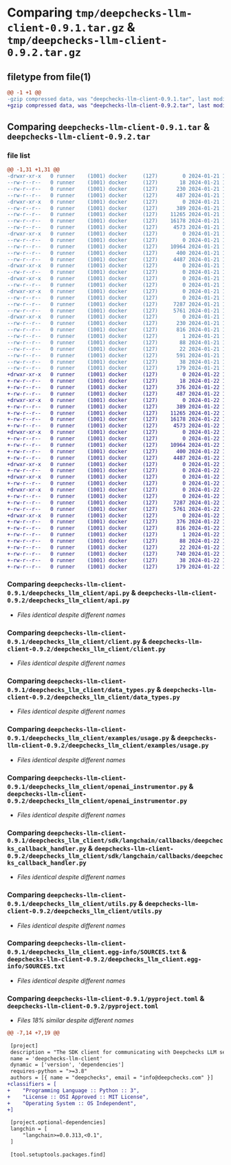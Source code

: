 # Comparing `tmp/deepchecks-llm-client-0.9.1.tar.gz` & `tmp/deepchecks-llm-client-0.9.2.tar.gz`

## filetype from file(1)

```diff
@@ -1 +1 @@
-gzip compressed data, was "deepchecks-llm-client-0.9.1.tar", last modified: Sun Jan 21 10:21:08 2024, max compression
+gzip compressed data, was "deepchecks-llm-client-0.9.2.tar", last modified: Mon Jan 22 13:34:29 2024, max compression
```

## Comparing `deepchecks-llm-client-0.9.1.tar` & `deepchecks-llm-client-0.9.2.tar`

### file list

```diff
@@ -1,31 +1,31 @@
-drwxr-xr-x   0 runner    (1001) docker     (127)        0 2024-01-21 10:21:08.835920 deepchecks-llm-client-0.9.1/
--rw-r--r--   0 runner    (1001) docker     (127)       18 2024-01-21 10:21:04.000000 deepchecks-llm-client-0.9.1/MANIFEST.in
--rw-r--r--   0 runner    (1001) docker     (127)      230 2024-01-21 10:21:08.835920 deepchecks-llm-client-0.9.1/PKG-INFO
--rw-r--r--   0 runner    (1001) docker     (127)      487 2024-01-21 10:21:04.000000 deepchecks-llm-client-0.9.1/README.md
-drwxr-xr-x   0 runner    (1001) docker     (127)        0 2024-01-21 10:21:08.831920 deepchecks-llm-client-0.9.1/deepchecks_llm_client/
--rw-r--r--   0 runner    (1001) docker     (127)      389 2024-01-21 10:21:04.000000 deepchecks-llm-client-0.9.1/deepchecks_llm_client/__init__.py
--rw-r--r--   0 runner    (1001) docker     (127)    11265 2024-01-21 10:21:04.000000 deepchecks-llm-client-0.9.1/deepchecks_llm_client/api.py
--rw-r--r--   0 runner    (1001) docker     (127)    16178 2024-01-21 10:21:04.000000 deepchecks-llm-client-0.9.1/deepchecks_llm_client/client.py
--rw-r--r--   0 runner    (1001) docker     (127)     4573 2024-01-21 10:21:04.000000 deepchecks-llm-client-0.9.1/deepchecks_llm_client/data_types.py
-drwxr-xr-x   0 runner    (1001) docker     (127)        0 2024-01-21 10:21:08.831920 deepchecks-llm-client-0.9.1/deepchecks_llm_client/examples/
--rw-r--r--   0 runner    (1001) docker     (127)        0 2024-01-21 10:21:04.000000 deepchecks-llm-client-0.9.1/deepchecks_llm_client/examples/__init__.py
--rw-r--r--   0 runner    (1001) docker     (127)    10964 2024-01-21 10:21:04.000000 deepchecks-llm-client-0.9.1/deepchecks_llm_client/examples/usage.py
--rw-r--r--   0 runner    (1001) docker     (127)      400 2024-01-21 10:21:04.000000 deepchecks-llm-client-0.9.1/deepchecks_llm_client/exceptions.py
--rw-r--r--   0 runner    (1001) docker     (127)     4487 2024-01-21 10:21:04.000000 deepchecks-llm-client-0.9.1/deepchecks_llm_client/openai_instrumentor.py
-drwxr-xr-x   0 runner    (1001) docker     (127)        0 2024-01-21 10:21:08.831920 deepchecks-llm-client-0.9.1/deepchecks_llm_client/sdk/
--rw-r--r--   0 runner    (1001) docker     (127)        0 2024-01-21 10:21:04.000000 deepchecks-llm-client-0.9.1/deepchecks_llm_client/sdk/__init__.py
-drwxr-xr-x   0 runner    (1001) docker     (127)        0 2024-01-21 10:21:08.831920 deepchecks-llm-client-0.9.1/deepchecks_llm_client/sdk/langchain/
--rw-r--r--   0 runner    (1001) docker     (127)        0 2024-01-21 10:21:04.000000 deepchecks-llm-client-0.9.1/deepchecks_llm_client/sdk/langchain/__init__.py
-drwxr-xr-x   0 runner    (1001) docker     (127)        0 2024-01-21 10:21:08.835920 deepchecks-llm-client-0.9.1/deepchecks_llm_client/sdk/langchain/callbacks/
--rw-r--r--   0 runner    (1001) docker     (127)        0 2024-01-21 10:21:04.000000 deepchecks-llm-client-0.9.1/deepchecks_llm_client/sdk/langchain/callbacks/__init__.py
--rw-r--r--   0 runner    (1001) docker     (127)     7287 2024-01-21 10:21:04.000000 deepchecks-llm-client-0.9.1/deepchecks_llm_client/sdk/langchain/callbacks/deepchecks_callback_handler.py
--rw-r--r--   0 runner    (1001) docker     (127)     5761 2024-01-21 10:21:04.000000 deepchecks-llm-client-0.9.1/deepchecks_llm_client/utils.py
-drwxr-xr-x   0 runner    (1001) docker     (127)        0 2024-01-21 10:21:08.831920 deepchecks-llm-client-0.9.1/deepchecks_llm_client.egg-info/
--rw-r--r--   0 runner    (1001) docker     (127)      230 2024-01-21 10:21:08.000000 deepchecks-llm-client-0.9.1/deepchecks_llm_client.egg-info/PKG-INFO
--rw-r--r--   0 runner    (1001) docker     (127)      816 2024-01-21 10:21:08.000000 deepchecks-llm-client-0.9.1/deepchecks_llm_client.egg-info/SOURCES.txt
--rw-r--r--   0 runner    (1001) docker     (127)        1 2024-01-21 10:21:08.000000 deepchecks-llm-client-0.9.1/deepchecks_llm_client.egg-info/dependency_links.txt
--rw-r--r--   0 runner    (1001) docker     (127)       88 2024-01-21 10:21:08.000000 deepchecks-llm-client-0.9.1/deepchecks_llm_client.egg-info/requires.txt
--rw-r--r--   0 runner    (1001) docker     (127)       22 2024-01-21 10:21:08.000000 deepchecks-llm-client-0.9.1/deepchecks_llm_client.egg-info/top_level.txt
--rw-r--r--   0 runner    (1001) docker     (127)      591 2024-01-21 10:21:04.000000 deepchecks-llm-client-0.9.1/pyproject.toml
--rw-r--r--   0 runner    (1001) docker     (127)       38 2024-01-21 10:21:08.835920 deepchecks-llm-client-0.9.1/setup.cfg
--rw-r--r--   0 runner    (1001) docker     (127)      179 2024-01-21 10:21:04.000000 deepchecks-llm-client-0.9.1/setup.py
+drwxr-xr-x   0 runner    (1001) docker     (127)        0 2024-01-22 13:34:29.298528 deepchecks-llm-client-0.9.2/
+-rw-r--r--   0 runner    (1001) docker     (127)       18 2024-01-22 13:34:23.000000 deepchecks-llm-client-0.9.2/MANIFEST.in
+-rw-r--r--   0 runner    (1001) docker     (127)      376 2024-01-22 13:34:29.298528 deepchecks-llm-client-0.9.2/PKG-INFO
+-rw-r--r--   0 runner    (1001) docker     (127)      487 2024-01-22 13:34:23.000000 deepchecks-llm-client-0.9.2/README.md
+drwxr-xr-x   0 runner    (1001) docker     (127)        0 2024-01-22 13:34:29.298528 deepchecks-llm-client-0.9.2/deepchecks_llm_client/
+-rw-r--r--   0 runner    (1001) docker     (127)      389 2024-01-22 13:34:23.000000 deepchecks-llm-client-0.9.2/deepchecks_llm_client/__init__.py
+-rw-r--r--   0 runner    (1001) docker     (127)    11265 2024-01-22 13:34:23.000000 deepchecks-llm-client-0.9.2/deepchecks_llm_client/api.py
+-rw-r--r--   0 runner    (1001) docker     (127)    16178 2024-01-22 13:34:23.000000 deepchecks-llm-client-0.9.2/deepchecks_llm_client/client.py
+-rw-r--r--   0 runner    (1001) docker     (127)     4573 2024-01-22 13:34:23.000000 deepchecks-llm-client-0.9.2/deepchecks_llm_client/data_types.py
+drwxr-xr-x   0 runner    (1001) docker     (127)        0 2024-01-22 13:34:29.298528 deepchecks-llm-client-0.9.2/deepchecks_llm_client/examples/
+-rw-r--r--   0 runner    (1001) docker     (127)        0 2024-01-22 13:34:23.000000 deepchecks-llm-client-0.9.2/deepchecks_llm_client/examples/__init__.py
+-rw-r--r--   0 runner    (1001) docker     (127)    10964 2024-01-22 13:34:23.000000 deepchecks-llm-client-0.9.2/deepchecks_llm_client/examples/usage.py
+-rw-r--r--   0 runner    (1001) docker     (127)      400 2024-01-22 13:34:23.000000 deepchecks-llm-client-0.9.2/deepchecks_llm_client/exceptions.py
+-rw-r--r--   0 runner    (1001) docker     (127)     4487 2024-01-22 13:34:23.000000 deepchecks-llm-client-0.9.2/deepchecks_llm_client/openai_instrumentor.py
+drwxr-xr-x   0 runner    (1001) docker     (127)        0 2024-01-22 13:34:29.298528 deepchecks-llm-client-0.9.2/deepchecks_llm_client/sdk/
+-rw-r--r--   0 runner    (1001) docker     (127)        0 2024-01-22 13:34:23.000000 deepchecks-llm-client-0.9.2/deepchecks_llm_client/sdk/__init__.py
+drwxr-xr-x   0 runner    (1001) docker     (127)        0 2024-01-22 13:34:29.298528 deepchecks-llm-client-0.9.2/deepchecks_llm_client/sdk/langchain/
+-rw-r--r--   0 runner    (1001) docker     (127)        0 2024-01-22 13:34:23.000000 deepchecks-llm-client-0.9.2/deepchecks_llm_client/sdk/langchain/__init__.py
+drwxr-xr-x   0 runner    (1001) docker     (127)        0 2024-01-22 13:34:29.298528 deepchecks-llm-client-0.9.2/deepchecks_llm_client/sdk/langchain/callbacks/
+-rw-r--r--   0 runner    (1001) docker     (127)        0 2024-01-22 13:34:23.000000 deepchecks-llm-client-0.9.2/deepchecks_llm_client/sdk/langchain/callbacks/__init__.py
+-rw-r--r--   0 runner    (1001) docker     (127)     7287 2024-01-22 13:34:23.000000 deepchecks-llm-client-0.9.2/deepchecks_llm_client/sdk/langchain/callbacks/deepchecks_callback_handler.py
+-rw-r--r--   0 runner    (1001) docker     (127)     5761 2024-01-22 13:34:23.000000 deepchecks-llm-client-0.9.2/deepchecks_llm_client/utils.py
+drwxr-xr-x   0 runner    (1001) docker     (127)        0 2024-01-22 13:34:29.298528 deepchecks-llm-client-0.9.2/deepchecks_llm_client.egg-info/
+-rw-r--r--   0 runner    (1001) docker     (127)      376 2024-01-22 13:34:29.000000 deepchecks-llm-client-0.9.2/deepchecks_llm_client.egg-info/PKG-INFO
+-rw-r--r--   0 runner    (1001) docker     (127)      816 2024-01-22 13:34:29.000000 deepchecks-llm-client-0.9.2/deepchecks_llm_client.egg-info/SOURCES.txt
+-rw-r--r--   0 runner    (1001) docker     (127)        1 2024-01-22 13:34:29.000000 deepchecks-llm-client-0.9.2/deepchecks_llm_client.egg-info/dependency_links.txt
+-rw-r--r--   0 runner    (1001) docker     (127)       88 2024-01-22 13:34:29.000000 deepchecks-llm-client-0.9.2/deepchecks_llm_client.egg-info/requires.txt
+-rw-r--r--   0 runner    (1001) docker     (127)       22 2024-01-22 13:34:29.000000 deepchecks-llm-client-0.9.2/deepchecks_llm_client.egg-info/top_level.txt
+-rw-r--r--   0 runner    (1001) docker     (127)      740 2024-01-22 13:34:23.000000 deepchecks-llm-client-0.9.2/pyproject.toml
+-rw-r--r--   0 runner    (1001) docker     (127)       38 2024-01-22 13:34:29.298528 deepchecks-llm-client-0.9.2/setup.cfg
+-rw-r--r--   0 runner    (1001) docker     (127)      179 2024-01-22 13:34:23.000000 deepchecks-llm-client-0.9.2/setup.py
```

### Comparing `deepchecks-llm-client-0.9.1/deepchecks_llm_client/api.py` & `deepchecks-llm-client-0.9.2/deepchecks_llm_client/api.py`

 * *Files identical despite different names*

### Comparing `deepchecks-llm-client-0.9.1/deepchecks_llm_client/client.py` & `deepchecks-llm-client-0.9.2/deepchecks_llm_client/client.py`

 * *Files identical despite different names*

### Comparing `deepchecks-llm-client-0.9.1/deepchecks_llm_client/data_types.py` & `deepchecks-llm-client-0.9.2/deepchecks_llm_client/data_types.py`

 * *Files identical despite different names*

### Comparing `deepchecks-llm-client-0.9.1/deepchecks_llm_client/examples/usage.py` & `deepchecks-llm-client-0.9.2/deepchecks_llm_client/examples/usage.py`

 * *Files identical despite different names*

### Comparing `deepchecks-llm-client-0.9.1/deepchecks_llm_client/openai_instrumentor.py` & `deepchecks-llm-client-0.9.2/deepchecks_llm_client/openai_instrumentor.py`

 * *Files identical despite different names*

### Comparing `deepchecks-llm-client-0.9.1/deepchecks_llm_client/sdk/langchain/callbacks/deepchecks_callback_handler.py` & `deepchecks-llm-client-0.9.2/deepchecks_llm_client/sdk/langchain/callbacks/deepchecks_callback_handler.py`

 * *Files identical despite different names*

### Comparing `deepchecks-llm-client-0.9.1/deepchecks_llm_client/utils.py` & `deepchecks-llm-client-0.9.2/deepchecks_llm_client/utils.py`

 * *Files identical despite different names*

### Comparing `deepchecks-llm-client-0.9.1/deepchecks_llm_client.egg-info/SOURCES.txt` & `deepchecks-llm-client-0.9.2/deepchecks_llm_client.egg-info/SOURCES.txt`

 * *Files identical despite different names*

### Comparing `deepchecks-llm-client-0.9.1/pyproject.toml` & `deepchecks-llm-client-0.9.2/pyproject.toml`

 * *Files 18% similar despite different names*

```diff
@@ -7,14 +7,19 @@
 
 [project]
 description = "The SDK client for communicating with Deepchecks LLM service"
 name = 'deepchecks-llm-client'
 dynamic = ['version', 'dependencies']
 requires-python = ">=3.8"
 authors = [{ name = "deepchecks", email = "info@deepchecks.com" }]
+classifiers = [
+    "Programming Language :: Python :: 3",
+    "License :: OSI Approved :: MIT License",
+    "Operating System :: OS Independent",
+]
 
 [project.optional-dependencies]
 langchin = [
     "langchain>=0.0.313,<0.1",
 ]
 
 [tool.setuptools.packages.find]
```

